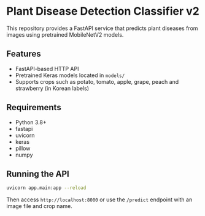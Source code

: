 # Plant Disease Detection Classifier v2

This repository provides a FastAPI service that predicts plant diseases from images using pretrained MobileNetV2 models.

## Features

- FastAPI-based HTTP API
- Pretrained Keras models located in `models/`
- Supports crops such as potato, tomato, apple, grape, peach and strawberry (in Korean labels)

## Requirements

- Python 3.8+
- fastapi
- uvicorn
- keras
- pillow
- numpy

## Running the API

```bash
uvicorn app.main:app --reload
```

Then access `http://localhost:8000` or use the `/predict` endpoint with an image file and crop name.

